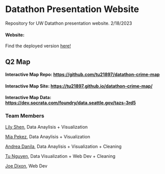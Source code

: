 # Datathon Presentation Website

Repository for UW Datathon presentation website. 2/18/2023

#### Website:
 
Find the deployed version [here!](https://elegant-alpaca-09fa58.netlify.app/)

## Q2 Map

#### Interactive Map Repo: https://github.com/tu21897/datathon-crime-map
#### Interactive Map Site: https://tu21897.github.io/datathon-crime-map/
#### Interactive Map Data: https://dev.socrata.com/foundry/data.seattle.gov/tazs-3rd5

### Team Members

[Lily Shen](https://github.com/lil-ds), Data Anaylisis + Visualization

[Mia Pekez](https://github.com/miapkz), Data Anaylisis + Visualization

[Andrea Danila](https://github.com/andrea-dan), Data Anaylisis + Visualization + Cleaning

[Tu Nguyen](https://github.com/tu21897), Data Visualization + Web Dev + Cleaning

[Joe Dixon](https://github.com/joerdixon), Web Dev